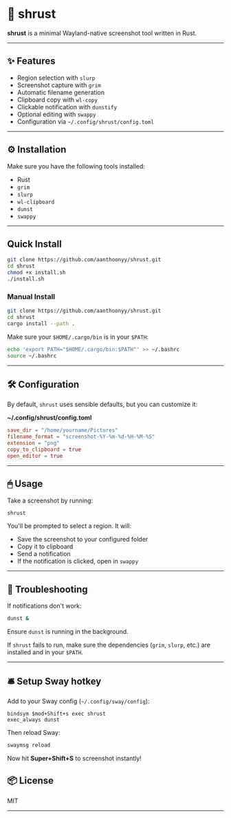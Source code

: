 # 📸 shrust

**shrust** is a minimal Wayland-native screenshot tool written in Rust.

---

## ✨ Features

- Region selection with `slurp`
- Screenshot capture with `grim`
- Automatic filename generation
- Clipboard copy with `wl-copy`
- Clickable notification with `dunstify`
- Optional editing with `swappy`
- Configuration via `~/.config/shrust/config.toml`

---

## ⚙️ Installation

Make sure you have the following tools installed:

- Rust
- `grim`
- `slurp`
- `wl-clipboard`
- `dunst`
- `swappy`

---

## Quick Install
```bash
git clone https://github.com/aanthoonyy/shrust.git
cd shrust
chmod +x install.sh
./install.sh
```

### Manual Install

```bash
git clone https://github.com/aanthoonyy/shrust.git
cd shrust
cargo install --path .
```

Make sure your `$HOME/.cargo/bin` is in your `$PATH`:

```bash
echo 'export PATH="$HOME/.cargo/bin:$PATH"' >> ~/.bashrc
source ~/.bashrc
```

---

## 🛠 Configuration

By default, `shrust` uses sensible defaults, but you can customize it:

**~/.config/shrust/config.toml**
```toml
save_dir = "/home/yourname/Pictures"
filename_format = "screenshot-%Y-%m-%d-%H-%M-%S"
extension = "png"
copy_to_clipboard = true
open_editor = true
```

---

## 🖱 Usage

Take a screenshot by running:

```bash
shrust
```

You'll be prompted to select a region. It will:

- Save the screenshot to your configured folder
- Copy it to clipboard
- Send a notification
- If the notification is clicked, open in `swappy`

---

## 🛑 Troubleshooting

If notifications don't work:

```bash
dunst &
```

Ensure `dunst` is running in the background.

If `shrust` fails to run, make sure the dependencies (`grim`, `slurp`, etc.) are installed and in your `$PATH`.

---

## 🛎 Setup Sway hotkey

Add to your Sway config (`~/.config/sway/config`):

```text
bindsym $mod+Shift+s exec shrust
exec_always dunst
```

Then reload Sway:

```bash
swaymsg reload
```

Now hit **Super+Shift+S** to screenshot instantly!

## 📦 License

MIT

---